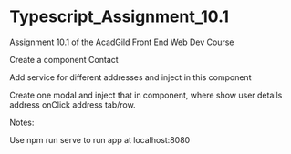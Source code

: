 # Typescript_Assignment_10.1

Assignment 10.1 of the AcadGild Front End Web Dev Course

Create a component Contact

Add service for different addresses and inject in this component

Create one modal and inject that in component, where show user details address onClick address tab/row.

Notes:

Use npm run serve to run app at localhost:8080
